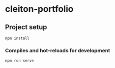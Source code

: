 # cleiton-portfolio

## Project setup
```
npm install
```

### Compiles and hot-reloads for development
```
npm run serve
```
